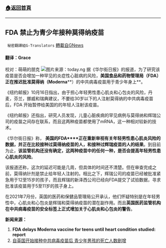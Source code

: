 ###  [:house:返回首頁](https://github.com/ourhimalayas/txt)
---


## FDA 禁止为青少年接种莫得纳疫苗
` 秘密翻譯組G-Translators` [轉載自GNews](https://gnews.org/zh-hans/1601040/)

#### 翻译：Grace
校对：萌萌的朋克
![](https://assets.gnews.org/wp-content/uploads/2021/10/3-55.jpg)图片来源：today.ng
据《华尔街日报》的报道，为了研究该疫苗是否会增加一种罕见的炎症性心脏病的风险，**美国食品和药物管理局（****FDA****）正在推迟批准莫得纳（Moderna****）的中共病毒疫苗用于青少年身上**。

《纽约邮报》10月16日指出，由于担心年轻男性患心肌炎和心包炎的风险，丹麦，芬兰，挪威和瑞典建议，不要给30岁以下的人注射莫得纳的中共病毒疫苗后，FDA 开始暂停给美国的的年轻人注射该疫苗。

《纽约邮报》还指出，研究人员发现，儿童心脏疾病的罕见病例与莫得纳和辉瑞公司的疫苗之间存在联系，而且这两种疫苗都使用了mRNA，这一种相对较新的技术。

《华尔街日报》称， **美国的FDA****正在重新审视有关年轻男性患心肌炎风险的数据，并正在比较接种过莫得纳疫苗的人，和接种过辉瑞疫苗的人的结果**。到目前为止，**该监管机构还没有确定，这两种疫苗中的任何一种，是否会提高年轻男性患心肌炎的风险**。

该报道还称，这次的延迟可能是几周，但具体的时间还不清楚。但在审查完成之前，莫得纳针剂是禁止给年轻人注射的。相比之下，辉瑞公司的疫苗已经被批准紧急用于12至15岁的孩子，而且辉瑞的新泽西公司已经向FDA提交了试验数据，寻求批准该疫苗用于5至11岁的孩子身上。

在2021年7月份，英国的医药和保健品管理局公开承认，他们怀疑特别是在年轻男性中，心肌炎和心包炎是辉瑞和莫得纳疫苗的潜在副作用。而且**英国医药监管机构在中共病毒疫苗的安全标签上正式增加关于心肌炎和心包炎的警告**。

**新闻来源：**

1. **FDA delays Moderna vaccine for teens until heart condition studied: report**
2. [自英国开始接种中共病毒疫苗后 青少年男孩的死亡人数剧增](https://gnews.org/zh-hans/1588869/)
